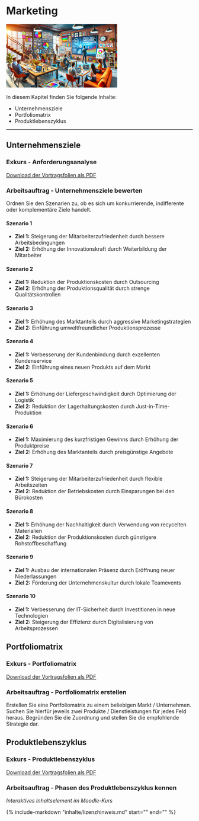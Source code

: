 # Marketing

![Kapitelbild](bilder/kapitelbild_marketing.png)

In diesem Kapitel finden Sie folgende Inhalte:

- Unternehmensziele
- Portfoliomatrix
- Produktlebenszyklus

---

## Unternehmensziele

### Exkurs - Anforderungsanalyse

[Download der Vortragsfolien als PDF](material/Exkurs_Unternehmensziele.pdf)

### Arbeitsauftrag - Unternehmensziele bewerten

Ordnen Sie den Szenarien zu, ob es sich um konkurrierende, indifferente oder komplementäre Ziele handelt.

#### Szenario 1

- **Ziel 1:** Steigerung der Mitarbeiterzufriedenheit durch bessere Arbeitsbedingungen
- **Ziel 2:** Erhöhung der Innovationskraft durch Weiterbildung der Mitarbeiter

#### Szenario 2

- **Ziel 1:** Reduktion der Produktionskosten durch Outsourcing
- **Ziel 2:** Erhöhung der Produktionsqualität durch strenge Qualitätskontrollen
#### Szenario 3

- **Ziel 1:** Erhöhung des Marktanteils durch aggressive Marketingstrategien
- **Ziel 2:** Einführung umweltfreundlicher Produktionsprozesse
#### Szenario 4

- **Ziel 1:** Verbesserung der Kundenbindung durch exzellenten Kundenservice
- **Ziel 2:** Einführung eines neuen Produkts auf dem Markt
#### Szenario 5

- **Ziel 1:** Erhöhung der Liefergeschwindigkeit durch Optimierung der Logistik
- **Ziel 2:** Reduktion der Lagerhaltungskosten durch Just-in-Time-Produktion
#### Szenario 6

- **Ziel 1:** Maximierung des kurzfristigen Gewinns durch Erhöhung der Produktpreise
- **Ziel 2:** Erhöhung des Marktanteils durch preisgünstige Angebote
#### Szenario 7

- **Ziel 1:** Steigerung der Mitarbeiterzufriedenheit durch flexible Arbeitszeiten
- **Ziel 2:** Reduktion der Betriebskosten durch Einsparungen bei den Bürokosten
#### Szenario 8

- **Ziel 1:** Erhöhung der Nachhaltigkeit durch Verwendung von recycelten Materialien
- **Ziel 2:** Reduktion der Produktionskosten durch günstigere Rohstoffbeschaffung
#### Szenario 9

- **Ziel 1:** Ausbau der internationalen Präsenz durch Eröffnung neuer Niederlassungen
- **Ziel 2:** Förderung der Unternehmenskultur durch lokale Teamevents
#### Szenario 10

- **Ziel 1:** Verbesserung der IT-Sicherheit durch Investitionen in neue Technologien
- **Ziel 2:** Steigerung der Effizienz durch Digitalisierung von Arbeitsprozessen

## Portfoliomatrix

### Exkurs - Portfoliomatrix

[Download der Vortragsfolien als PDF](material/Exkurs_Portfoliomatrix.pdf)

### Arbeitsauftrag - Portfoliomatrix erstellen

Erstellen Sie eine Portfoliomatrix zu einem beliebigen Markt / Unternehmen. Suchen Sie hierfür jeweils zwei Produkte / Dienstleistungen für jedes Feld heraus. Begründen Sie die Zuordnung und stellen Sie die empfohlende Strategie dar.

## Produktlebenszyklus

### Exkurs - Produktlebenszyklus

[Download der Vortragsfolien als PDF](material/Exkurs_Produktlebenszyklus.pdf)

### Arbeitsauftrag - Phasen des Produktlebenszyklus kennen

*Interaktives Inhaltselement im Moodle-Kurs*

{%
   include-markdown "inhalte/lizenzhinweis.md"
   start="<!--include-start-->"
   end="<!--include-end-->"
%}
